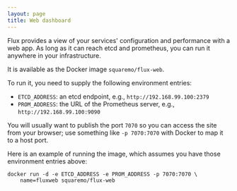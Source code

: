 ```yaml
---
layout: page
title: Web dashboard
---
```


Flux provides a view of your services' configuration and performance
with a web app. As long as it can reach etcd and prometheus, you can
run it anywhere in your infrastructure.

It is available as the Docker image `squaremo/flux-web`.

To run it, you need to supply the following environment entries:

 - `ETCD_ADDRESS`: an etcd endpoint, e.g., `http://192.168.99.100:2379`
 - `PROM_ADDRESS`: the URL of the Prometheus server, e.g.,
  `http://192.168.99.100:9090`

You will usually want to publish the port `7070` so you can access the
site from your browser; use something like `-p 7070:7070` with Docker
to map it to a host port.

Here is an example of running the image, which assumes you have those
environment entries above:

```
docker run -d -e ETCD_ADDRESS -e PROM_ADDRESS -p 7070:7070 \
    name=fluxweb squaremo/flux-web
```
